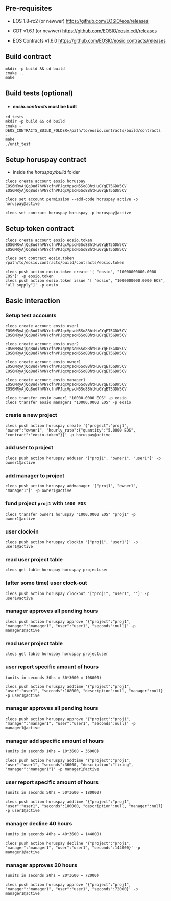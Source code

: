 ## Pre-requisites
- EOS 1.8-rc2 (or newwer)
https://github.com/EOSIO/eos/releases


- CDT v1.6.1 (or newwer)
https://github.com/EOSIO/eosio.cdt/releases

- EOS Contracts v1.6.0
https://github.com/EOSIO/eosio.contracts/releases

## Build contract

```shell
mkdir -p build && cd build
cmake ..
make
```

## Build tests (optional)
- #### *eosio.contracts* must be built

```shell
cd tests
mkdir -p build && cd build
cmake -DEOS_CONTRACTS_BUILD_FOLDER=/path/to/eosio.contracts/build/contracts ..
make
./unit_test
```


## Setup horuspay contract

- inside the *horuspay/build* folder

```shell
cleos create account eosio horuspay EOS6MRyAjQq8ud7hVNYcfnVPJqcVpscN5So8BhtHuGYqET5GDW5CV EOS6MRyAjQq8ud7hVNYcfnVPJqcVpscN5So8BhtHuGYqET5GDW5CV

cleos set account permission --add-code horuspay active -p horuspay@active

cleos set contract horuspay horuspay -p horuspay@active
```

## Setup token contract

```shell
cleos create account eosio eosio.token EOS6MRyAjQq8ud7hVNYcfnVPJqcVpscN5So8BhtHuGYqET5GDW5CV EOS6MRyAjQq8ud7hVNYcfnVPJqcVpscN5So8BhtHuGYqET5GDW5CV

cleos set contract eosio.token /path/to/eosio.contracts/build/contracts/eosio.token

cleos push action eosio.token create '[ "eosio", "10000000000.0000 EOS"]' -p eosio.token
cleos push action eosio.token issue '[ "eosio", "1000000000.0000 EOS", "all supply"]' -p eosio

```

## Basic interaction

### Setup test accounts

```shell
cleos create account eosio user1 EOS6MRyAjQq8ud7hVNYcfnVPJqcVpscN5So8BhtHuGYqET5GDW5CV EOS6MRyAjQq8ud7hVNYcfnVPJqcVpscN5So8BhtHuGYqET5GDW5CV

cleos create account eosio user2 EOS6MRyAjQq8ud7hVNYcfnVPJqcVpscN5So8BhtHuGYqET5GDW5CV EOS6MRyAjQq8ud7hVNYcfnVPJqcVpscN5So8BhtHuGYqET5GDW5CV

cleos create account eosio owner1 EOS6MRyAjQq8ud7hVNYcfnVPJqcVpscN5So8BhtHuGYqET5GDW5CV EOS6MRyAjQq8ud7hVNYcfnVPJqcVpscN5So8BhtHuGYqET5GDW5CV

cleos create account eosio manager1 EOS6MRyAjQq8ud7hVNYcfnVPJqcVpscN5So8BhtHuGYqET5GDW5CV EOS6MRyAjQq8ud7hVNYcfnVPJqcVpscN5So8BhtHuGYqET5GDW5CV

cleos transfer eosio owner1 "10000.0000 EOS" -p eosio
cleos transfer eosio manager1 "10000.0000 EOS" -p eosio
```

### create a new project

```
cleos push action horuspay create '{"project":"proj1", "owner":"owner1", "hourly_rate":{"quantity":"5.0000 EOS", "contract":"eosio.token"}}' -p horuspay@active
```

### add user to project
```shell
cleos push action horuspay adduser '["proj1", "owner1", "user1"]' -p owner1@active
```

### add manager to project
```shell
cleos push action horuspay addmanager '["proj1", "owner1", "manager1"]' -p owner1@active
```

### fund project `proj1` with `1000 EOS`
```shell
cleos transfer owner1 horuspay "1000.0000 EOS" "proj1" -p owner1@active
```

### user clock-in
```shell
cleos push action horuspay clockin '["proj1", "user1"]' -p user1@active
```

### read user project table
```shell
cleos get table horuspay horuspay projectuser
```

### (after some time) user clock-out
```shell
cleos push action horuspay clockout '["proj1", "user1", ""]' -p user1@active
```

### manager approves all pending hours
```shell
cleos push action horuspay approve '{"project":"proj1", "manager":"manager1", "user":"user1", "seconds":null}' -p manager1@active
```

### read user project table
```shell
cleos get table horuspay horuspay projectuser
```

### user report specific amount of hours
`(units in seconds 30hs = 30*3600 = 108000)`
```shell
cleos push action horuspay addtime '{"project":"proj1", "user":"user1", "seconds":108000, "description":null, "manager":null}' -p user1@active
```

### manager approves all pending hours
```shell
cleos push action horuspay approve '{"project":"proj1", "manager":"manager1", "user":"user1", "seconds":null}' -p manager1@active
```

### manager add specific amount of hours
`(units in seconds 10hs = 10*3600 = 36000)`
```shell
cleos push action horuspay addtime '{"project":"proj1", "user":"user1", "seconds":36000, "description":"fixing", "manager":"manager1"}' -p manager1@active
```

### user report specific amount of hours
`(units in seconds 50hs = 50*3600 = 180000)`
```shell
cleos push action horuspay addtime '{"project":"proj1", "user":"user1", "seconds":180000, "description":null, "manager":null}' -p user1@active
```

### manager decline 40 hours
`(units in seconds 40hs = 40*3600 = 144000)`
```shell
cleos push action horuspay decline '{"project":"proj1", "manager":"manager1", "user":"user1", "seconds":144000}' -p manager1@active
```

### manager approves 20 hours
`(units in seconds 20hs = 20*3600 = 72000)`
```shell
cleos push action horuspay approve '{"project":"proj1", "manager":"manager1", "user":"user1", "seconds":72000}' -p manager1@active
```
